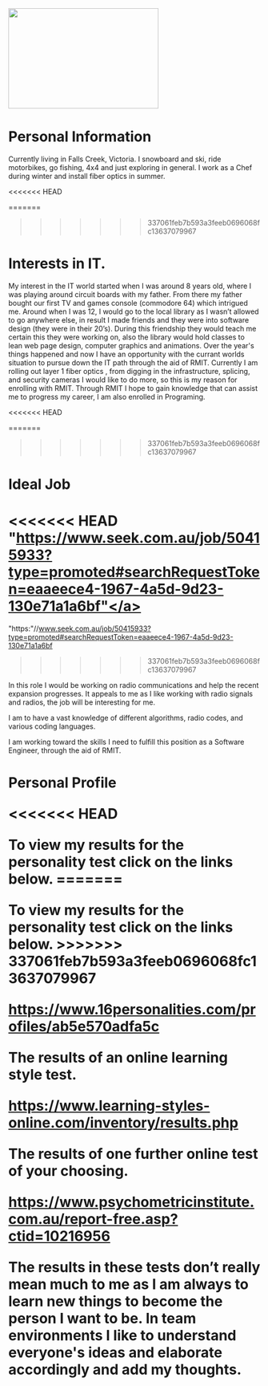 <!DOCTYPE html>
<html>
<head>
<title>"Zorren Miller"</title>
</head>
<body>
<img src="C:\Users\Zorren\Documents\UNI\Ass1" width="300" height="200">
<h1>Personal Information </h1>
<p>Currently living in Falls Creek, Victoria.   I snowboard and ski, ride motorbikes, go fishing, 4x4 and just exploring in general.
   I work as a Chef during winter and install fiber optics in summer.</p>
<<<<<<< HEAD

=======
>>>>>>> 337061feb7b593a3feeb0696068fc13637079967

 
<h1>Interests in IT.</h1>  

<p> My interest in the IT world started when I was around 8 years old, where I was playing around circuit boards with my father.  From there my father bought our first TV and games console (commodore 64) which intrigued me.  Around when I was 12, I would go to the local library as I wasn’t allowed to go anywhere else, in result I made friends and they were into software design (they were in their 20’s).  During this friendship they would teach me certain this they were working on, also the library would hold classes to lean web page design, computer graphics and animations.  Over the year's things happened and now I have an opportunity with the currant worlds situation to pursue down the IT path through the aid of RMIT.  Currently I am rolling out layer 1 fiber optics , from digging in the infrastructure, splicing, and security cameras I would like to do more, so this is my reason for enrolling with RMIT.  Through RMIT I hope to gain knowledge that can assist me to progress my career, I am also enrolled in Programing. </p>
<<<<<<< HEAD

=======
>>>>>>> 337061feb7b593a3feeb0696068fc13637079967


<h1>Ideal Job</h1>

<<<<<<< HEAD
<a>"https://www.seek.com.au/job/50415933?type=promoted#searchRequestToken=eaaeece4-1967-4a5d-9d23-130e71a1a6bf"</a>
=======
<a>"https:"//www.seek.com.au/job/50415933?type=promoted#searchRequestToken=eaaeece4-1967-4a5d-9d23-130e71a1a6bf</a>
>>>>>>> 337061feb7b593a3feeb0696068fc13637079967

<p>In this role I would be working on radio communications and help the recent expansion progresses.  It appeals to me as I like working with radio signals and radios, the job will be interesting for me.  

I am to have a vast knowledge of different algorithms, radio codes, and various coding languages.   

I am working toward the skills I need to fulfill this position as a Software Engineer, through the aid of RMIT.</p>

<h1>Personal Profile</p>
<<<<<<< HEAD
<p>To view my results for the personality test click on the links below.
=======
<p>To view my results for the personality test click on the links below. 
>>>>>>> 337061feb7b593a3feeb0696068fc13637079967

https://www.16personalities.com/profiles/ab5e570adfa5c

The results of an online learning style test.

https://www.learning-styles-online.com/inventory/results.php

The results of one further online test of your choosing.

https://www.psychometricinstitute.com.au/report-free.asp?ctid=10216956

The results in these tests don’t really mean much to me as I am always to learn new things to become the person I want to be.  In team environments I like to understand everyone's ideas and elaborate accordingly and add my thoughts.</p>
</body>
</html>
